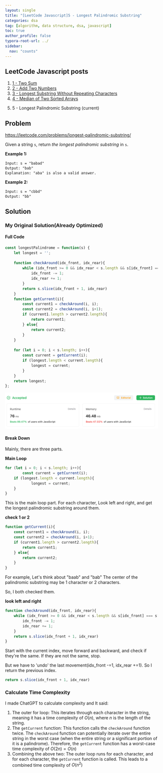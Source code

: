 ```yaml
---
layout: single
title: "[LeetCode Javascript]5 - Longest Palindromic Substring"
categories: dsa
tag: [algorithm, data structure, dsa, javascript]
toc: true
author_profile: false
typora-root-url: ../
sidebar:
  nav: "counts"
---
```


<nav class="cods"><h2>LeetCode Javascript posts</h2><ol><li><a href="/dsa/LeetCode_Javascript~1_-_Two_Sum">1 - Two Sum</a></li><li><a href="/dsa/LeetCode_Javascript~2_-_Add_Two_Numbers">2 - Add Two Numbers</a></li><li><a href="/dsa/LeetCode_Javascript~3_-_Longest_Substring_Without_Repeating_Characters">3 - Longest Substring Without Repeating Characters</a></li><li><a href="/dsa/LeetCode_Javascript~4_-_Median_of_Two_Sorted_Arrays">4 - Median of Two Sorted Arrays</a></li><li><p>5 - Longest Palindromic Substring (current)</p></li></ol></nav>


## Problem

https://leetcode.com/problems/longest-palindromic-substring/

Given a string `s`, return *the longest* *palindromic substring* in `s`.

**Example 1:**

```
Input: s = "babad"
Output: "bab"
Explanation: "aba" is also a valid answer.
```

**Example 2:**

```
Input: s = "cbbd"
Output: "bb"
```

## Solution

### My Original Solution(Already Optimized)

#### Full Code

```javascript
const longestPalindrome = function(s) {
    let longest = '';

    function checkAround(idx_front, idx_rear){
        while (idx_front >= 0 && idx_rear < s.length && s[idx_front] === s[idx_rear]){
            idx_front -= 1;
            idx_rear += 1;
        }
        return s.slice(idx_front + 1, idx_rear)
    }
    function getCurrent(i){
        const current1 = checkAround(i, i);
        const current2 = checkAround(i, i+1);
        if (current1.length > current2.length){
            return current1;
        } else{
            return current2;
        }
    }

    for (let i = 0; i < s.length; i++){
        const current = getCurrent(i);
        if (longest.length < current.length){
            longest = current;
        }
    }
    return longest;
};
```

![image-20230804142132971](/images/typora/image-20230804142132971.png)

#### Break Down

Mainly, there are three parts.

**Main Loop**

```javascript
for (let i = 0; i < s.length; i++){
		const current = getCurrent(i);
  	if (longest.length < current.length){
    		longest = current;
    }
}
```

This is the main loop part. For each character, Look left and right, and get the longest palindromic substring around them.

**check 1 or 2**

```javascript
function getCurrent(i){
    const current1 = checkAround(i, i);
    const current2 = checkAround(i, i+1);
    if (current1.length > current2.length){
        return current1;
    } else{
        return current2;
    }
}
```

For example, Let's think about "baab" and "bab"
The center of the palindromic substring may be 1 character or 2 characters.

So, I both checked them.

**look left and right**

```javascript
function checkAround(idx_front, idx_rear){
    while (idx_front >= 0 && idx_rear < s.length && s[idx_front] === s[idx_rear]){
        idx_front -= 1;
        idx_rear += 1;
    }
    return s.slice(idx_front + 1, idx_rear)
}
```

Start with the current index, move forward and backward, and check if they're the same.
If they are not the same, stop.

But we have to 'undo' the last movement(idx_front -=1, idx_rear +=1). 
So I return the previous index.

```javascript
return s.slice(idx_front + 1, idx_rear)
```

### Calculate Time Complexity

I made ChatGPT to calculate complexity and It said:

1. The outer for loop: This iterates through each character in the string, meaning it has a time complexity of $O(n)$, where $n$ is the length of the string.
2. The `getCurrent` function: This function calls the `checkAround` function twice. The `checkAround` function can potentially iterate over the entire string in the worst case (when the entire string or a significant portion of it is a palindrome). Therefore, the `getCurrent` function has a worst-case time complexity of $O(2n) = O(n)$
3. Combining the above two: The outer loop runs for each character, and for each character, the `getCurrent` function is called. This leads to a combined time complexity of $O(n^2)$


